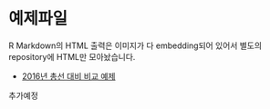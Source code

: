 # 예제파일

R Markdown의 HTML 출력은 이미지가 다 embedding되어 있어서 별도의 repository에 HTML만 모아놨습니다.

* [2016년 총선 대비 비교 예제](https://wwolf.github.io/2017-presidential-preliminary.html)

추가예정

